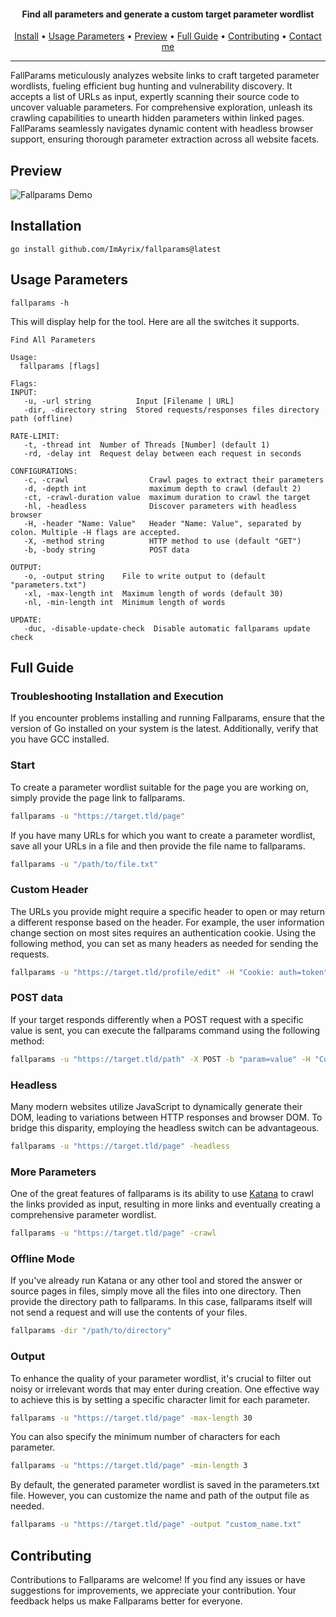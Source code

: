<h4 align="center"> Find all parameters and generate a custom target parameter wordlist  </h4>
<p align="center">
  <a href="#installation">Install</a> •
  <a href="#usage-parameters">Usage Parameters</a> •
  <a href="#preview">Preview</a> •
  <a href="#full-guide">Full Guide</a> •
  <a href="#contributing">Contributing</a> •
  <a href="https://t.me/ImAyrix">Contact me</a>
</p>

---

FallParams meticulously analyzes website links to craft targeted parameter wordlists, fueling efficient bug hunting and vulnerability discovery. It accepts a list of URLs as input, expertly scanning their source code to uncover valuable parameters. For comprehensive exploration, unleash its crawling capabilities to unearth hidden parameters within linked pages. FallParams seamlessly navigates dynamic content with headless browser support, ensuring thorough parameter extraction across all website facets.

## Preview

![Fallparams Demo](https://github.com/ImAyrix/fallparams/assets/89543912/ad65c1df-fe40-4dd8-a069-4e352029bc21)

## Installation

```
go install github.com/ImAyrix/fallparams@latest
```

## Usage Parameters
```
fallparams -h
```

This will display help for the tool. Here are all the switches it supports.
```
Find All Parameters

Usage:
  fallparams [flags]

Flags:
INPUT:
   -u, -url string          Input [Filename | URL]
   -dir, -directory string  Stored requests/responses files directory path (offline)

RATE-LIMIT:
   -t, -thread int  Number of Threads [Number] (default 1)
   -rd, -delay int  Request delay between each request in seconds

CONFIGURATIONS:
   -c, -crawl                  Crawl pages to extract their parameters
   -d, -depth int              maximum depth to crawl (default 2)
   -ct, -crawl-duration value  maximum duration to crawl the target
   -hl, -headless              Discover parameters with headless browser
   -H, -header "Name: Value"   Header "Name: Value", separated by colon. Multiple -H flags are accepted.
   -X, -method string          HTTP method to use (default "GET")
   -b, -body string            POST data

OUTPUT:
   -o, -output string    File to write output to (default "parameters.txt")
   -xl, -max-length int  Maximum length of words (default 30)
   -nl, -min-length int  Minimum length of words

UPDATE:
   -duc, -disable-update-check  Disable automatic fallparams update check

```

## Full Guide
### Troubleshooting Installation and Execution
If you encounter problems installing and running Fallparams, ensure that the version of Go installed on your system is the latest. Additionally, verify that you have GCC installed.

### Start
To create a parameter wordlist suitable for the page you are working on, simply provide the page link to fallparams.

```bash
fallparams -u "https://target.tld/page"
```
If you have many URLs for which you want to create a parameter wordlist, save all your URLs in a file and then provide the file name to fallparams.
```bash
fallparams -u "/path/to/file.txt"
```

### Custom Header
The URLs you provide might require a specific header to open or may return a different response based on the header. For example, the user information change section on most sites requires an authentication cookie. Using the following method, you can set as many headers as needed for sending the requests.
```bash
fallparams -u "https://target.tld/profile/edit" -H "Cookie: auth=token" -H "Role: Admin"
```

### POST data
If your target responds differently when a POST request with a specific value is sent, you can execute the fallparams command using the following method:
```bash
fallparams -u "https://target.tld/path" -X POST -b "param=value" -H "Content-Type: application/x-www-form-urlencoded"
```

### Headless
Many modern websites utilize JavaScript to dynamically generate their DOM, leading to variations between HTTP responses and browser DOM. To bridge this disparity, employing the headless switch can be advantageous.
```bash
fallparams -u "https://target.tld/page" -headless
```

### More Parameters
One of the great features of fallparams is its ability to use [Katana](https://github.com/projectdiscovery/katana) to crawl the links provided as input, resulting in more links and eventually creating a comprehensive parameter wordlist.
```bash
fallparams -u "https://target.tld/page" -crawl
```

### Offline Mode
If you've already run Katana or any other tool and stored the answer or source pages in files, simply move all the files into one directory. Then provide the directory path to fallparams. In this case, fallparams itself will not send a request and will use the contents of your files.
```bash
fallparams -dir "/path/to/directory"
```

### Output
To enhance the quality of your parameter wordlist, it's crucial to filter out noisy or irrelevant words that may enter during creation. One effective way to achieve this is by setting a specific character limit for each parameter.
```bash
fallparams -u "https://target.tld/page" -max-length 30
```
You can also specify the minimum number of characters for each parameter.
```bash
fallparams -u "https://target.tld/page" -min-length 3
```
By default, the generated parameter wordlist is saved in the parameters.txt file. However, you can customize the name and path of the output file as needed.
```bash
fallparams -u "https://target.tld/page" -output "custom_name.txt"
```
## Contributing

Contributions to Fallparams are welcome! If you find any issues or have suggestions for improvements, we appreciate your contribution. Your feedback helps us make Fallparams better for everyone.
